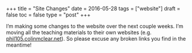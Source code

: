 +++
title = "Site Changes"
date = 2016-05-28
tags = ["website"]
draft = false
toc = false
type = "post"
+++

I&rsquo;m making some changes to the website over the next couple weeks. I&rsquo;m moving
all the teaching materials to their own websites (e.g.
[phil105.colinmclear.net](http://phil101.colinmclear.net)). So please excuse any broken links you find in the
meantime!

